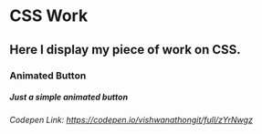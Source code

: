 # CSS Work 
## Here I display my piece of work on CSS.

### Animated Button
##### Just a simple animated button

###### Codepen Link: https://codepen.io/vishwanathongit/full/zYrNwgz

